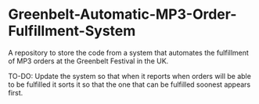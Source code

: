 Greenbelt-Automatic-MP3-Order-Fulfillment-System
================================================

A repository to store the code from a system that automates the fulfillment of MP3 orders at the Greenbelt Festival in the UK.

TO-DO:
	Update the system so that when it reports when orders will be able to be fulfilled it sorts it so that the one that 	can be fulfilled soonest appears first.